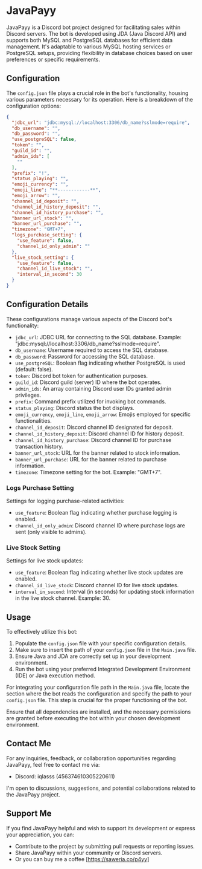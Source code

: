 # JavaPayy

JavaPayy is a Discord bot project designed for facilitating sales within Discord servers. The bot is developed using JDA (Java Discord API) and supports both MySQL and PostgreSQL databases for efficient data management. It's adaptable to various MySQL hosting services or PostgreSQL setups, providing flexibility in database choices based on user preferences or specific requirements.

## Configuration

The `config.json` file plays a crucial role in the bot's functionality, housing various parameters necessary for its operation. Here is a breakdown of the configuration options:

```json
{
  "jdbc_url": "jdbc:mysql://localhost:3306/db_name?sslmode=require", 
  "db_username": "",
  "db_password": "",
  "use_postgreSQL": false,
  "token": "",
  "guild_id": "",
  "admin_ids": [
    ""
  ],
  "prefix": "!",
  "status_playing": "",
  "emoji_currency": "",
  "emoji_line": "**------------**",
  "emoji_arrow": "",
  "channel_id_deposit": "",
  "channel_id_history_deposit": "",
  "channel_id_history_purchase": "",
  "banner_url_stock": "",
  "banner_url_purchase": "",
  "timezone": "GMT+7",
  "logs_purchase_setting": {
    "use_feature": false,
    "channel_id_only_admin": ""
  },
  "live_stock_setting": {
    "use_feature": false,
    "channel_id_live_stock": "",
    "interval_in_second": 30
  }
}
```
## Configuration Details

These configurations manage various aspects of the Discord bot's functionality:

- `jdbc_url`: JDBC URL for connecting to the SQL database. Example: "jdbc:mysql://localhost:3306/db_name?sslmode=require".
- `db_username`: Username required to access the SQL database.
- `db_password`: Password for accessing the SQL database.
- `use_postgreSQL`: Boolean flag indicating whether PostgreSQL is used (default: false).
- `token`: Discord bot token for authentication purposes.
- `guild_id`: Discord guild (server) ID where the bot operates.
- `admin_ids`: An array containing Discord user IDs granted admin privileges.
- `prefix`: Command prefix utilized for invoking bot commands.
- `status_playing`: Discord status the bot displays.
- `emoji_currency`, `emoji_line`, `emoji_arrow`: Emojis employed for specific functionalities.
- `channel_id_deposit`: Discord channel ID designated for deposit.
- `channel_id_history_deposit`: Discord channel ID for history deposit.
- `channel_id_history_purchase`: Discord channel ID for purchase transaction history.
- `banner_url_stock`: URL for the banner related to stock information.
- `banner_url_purchase`: URL for the banner related to purchase information.
- `timezone`: Timezone setting for the bot. Example: "GMT+7".

### Logs Purchase Setting

Settings for logging purchase-related activities:

- `use_feature`: Boolean flag indicating whether purchase logging is enabled.
- `channel_id_only_admin`: Discord channel ID where purchase logs are sent (only visible to admins).

### Live Stock Setting

Settings for live stock updates:

- `use_feature`: Boolean flag indicating whether live stock updates are enabled.
- `channel_id_live_stock`: Discord channel ID for live stock updates.
- `interval_in_second`: Interval (in seconds) for updating stock information in the live stock channel. Example: 30.


## Usage

To effectively utilize this bot:

1. Populate the `config.json` file with your specific configuration details.
2. Make sure to insert the path of your `config.json` file in the `Main.java` file.
3. Ensure Java and JDA are correctly set up in your development environment.
4. Run the bot using your preferred Integrated Development Environment (IDE) or Java execution method.

For integrating your configuration file path in the `Main.java` file, locate the section where the bot reads the configuration and specify the path to your `config.json` file. This step is crucial for the proper functioning of the bot.

Ensure that all dependencies are installed, and the necessary permissions are granted before executing the bot within your chosen development environment.

## Contact Me

For any inquiries, feedback, or collaboration opportunities regarding JavaPayy, feel free to contact me via:

- Discord: iqlasss (456374610305220611)

I'm open to discussions, suggestions, and potential collaborations related to the JavaPayy project.

## Support Me

If you find JavaPayy helpful and wish to support its development or express your appreciation, you can:

- Contribute to the project by submitting pull requests or reporting issues.
- Share JavaPayy within your community or Discord servers.
- Or you can buy me a coffee [https://saweria.co/p4yy]
